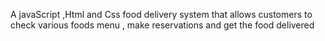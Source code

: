 A javaScript ,Html and Css food delivery system that allows customers to check various foods menu , make reservations and get the food delivered 
